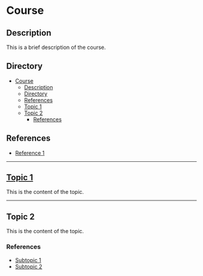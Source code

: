 # Course

## Description

This is a brief description of the course.

## Directory

- [Course](#course)
  - [Description](#description)
  - [Directory](#directory)
  - [References](#references)
  - [Topic 1](#topic-1)
  - [Topic 2](#topic-2)
    - [References](#references-1)

## References

- [Reference 1](https://example.com)

---

## [Topic 1](../topics/topic1.md)

This is the content of the topic.

---

## Topic 2

This is the content of the topic.

### References

- [Subtopic 1](../topics/topic2.md#subtopic-1)
- [Subtopic 2](../topics/topic2.md#subtopic-2)
